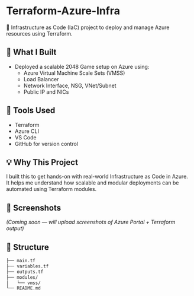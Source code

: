 # Terraform-Azure-Infra

🚀 Infrastructure as Code (IaC) project to deploy and manage Azure resources using Terraform.

## 🧱 What I Built

- Deployed a scalable 2048 Game setup on Azure using:
  - Azure Virtual Machine Scale Sets (VMSS)
  - Load Balancer
  - Network Interface, NSG, VNet/Subnet
  - Public IP and NICs

## 🔧 Tools Used

- Terraform
- Azure CLI
- VS Code
- GitHub for version control

## 💡 Why This Project

I built this to get hands-on with real-world Infrastructure as Code in Azure. It helps me understand how scalable and modular deployments can be automated using Terraform modules.

## 📸 Screenshots

*(Coming soon — will upload screenshots of Azure Portal + Terraform output)*

## 📂 Structure

```bash
├── main.tf
├── variables.tf
├── outputs.tf
├── modules/
│   └── vmss/
└── README.md
